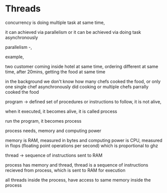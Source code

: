 # Threads

concurrency
is doing multiple task at same time,

it can achieved via parallelism or it can be achieved via doing task asynchronously

parallelism -,

example,

two customer coming inside hotel at same time, ordering different at same time, after 20mins, getting the food at same time

in the background we don't know how many chefs cooked the food, or only one single chef asynchronously did cooking or multiple chefs parrally cooked the food



program -> defined set of procedures or instructions to follow, it is not alive,

when it executed, it becomes alive, it is called process

run the program, it becomes process

process needs, memory and computing power

memory is RAM, measured in bytes and computing power is CPU, measured in flops (floating point operations per second) which is proportional to ghz


thread -> sequence of instructions sent to RAM

process has memory and thread, thread is a sequence of instructions recieved from process, which is sent to RAM for execution

all threads inside the process, have access to same memory inside the process
